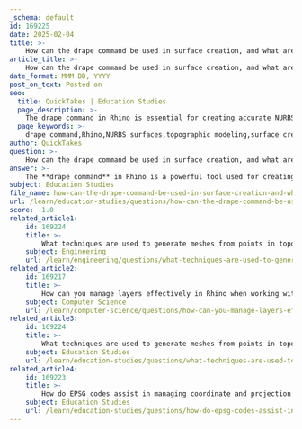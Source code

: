 ```yaml
---
_schema: default
id: 169225
date: 2025-02-04
title: >-
    How can the drape command be used in surface creation, and what are its benefits?
article_title: >-
    How can the drape command be used in surface creation, and what are its benefits?
date_format: MMM DD, YYYY
post_on_text: Posted on
seo:
  title: QuickTakes | Education Studies
  page_description: >-
    The drape command in Rhino is essential for creating accurate NURBS surfaces by projecting them over curves or geometry, offering benefits like accuracy, smoothness, and ease of use, particularly in topographic modeling.
  page_keywords: >-
    drape command,Rhino,NURBS surfaces,topographic modeling,surface creation,smooth surfaces,geometry projection,contour lines,GIS data,3D modeling
author: QuickTakes
question: >-
    How can the drape command be used in surface creation, and what are its benefits?
answer: >-
    The **drape command** in Rhino is a powerful tool used for creating NURBS surfaces by projecting a surface over a set of curves or geometry, such as contour lines. This command is particularly useful in topographic modeling and surface creation, as it allows for the generation of smooth surfaces that accurately follow the underlying geometry.\n\n### How the Drape Command Works\nWhen you use the drape command, you can think of it as placing a tablecloth over a table. The command takes a NURBS surface and "drapes" it over the existing geometry, ensuring that the surface conforms to the contours of the underlying shapes. This is especially beneficial when working with terrain data, as it allows for the creation of a surface that represents the topography accurately.\n\n### Benefits of Using the Drape Command\n1. **Accuracy**: The drape command ensures that the created surface adheres closely to the underlying geometry, which is crucial for accurate topographic modeling.\n2. **Smooth Surfaces**: It generates smooth NURBS surfaces, which are preferable in many design applications over meshes, as they can represent complex shapes more effectively.\n3. **Ease of Use**: The command is straightforward to use, making it accessible for users who may not be experts in 3D modeling.\n4. **Integration with GIS Data**: The drape command can be used in conjunction with GIS data, allowing for the effective visualization and manipulation of elevation data and contour lines.\n5. **Flexibility**: Users can easily adjust the parameters of the drape command to achieve the desired surface characteristics, making it a versatile tool in the modeling process.\n\n### Example Usage\nTo use the drape command in Rhino, you would typically follow these steps:\n1. Import your contour lines or other geometry.\n2. Create a new layer for the NURBS surface.\n3. Type the command `drape` or `drap` in the command line.\n4. Select the geometry over which you want to drape the surface.\n5. Adjust any necessary settings and confirm the operation.\n\nThis process results in a NURBS surface that accurately reflects the topography defined by the selected geometry, facilitating further design and analysis work.\n\nIn summary, the drape command is an essential tool in Rhino for surface creation, particularly in the context of topographic modeling, providing accuracy, smoothness, and ease of use.
subject: Education Studies
file_name: how-can-the-drape-command-be-used-in-surface-creation-and-what-are-its-benefits.md
url: /learn/education-studies/questions/how-can-the-drape-command-be-used-in-surface-creation-and-what-are-its-benefits
score: -1.0
related_article1:
    id: 169224
    title: >-
        What techniques are used to generate meshes from points in topographic modeling?
    subject: Engineering
    url: /learn/engineering/questions/what-techniques-are-used-to-generate-meshes-from-points-in-topographic-modeling
related_article2:
    id: 169217
    title: >-
        How can you manage layers effectively in Rhino when working with shape files?
    subject: Computer Science
    url: /learn/computer-science/questions/how-can-you-manage-layers-effectively-in-rhino-when-working-with-shape-files
related_article3:
    id: 169224
    title: >-
        What techniques are used to generate meshes from points in topographic modeling?
    subject: Education Studies
    url: /learn/education-studies/questions/what-techniques-are-used-to-generate-meshes-from-points-in-topographic-modeling
related_article4:
    id: 169223
    title: >-
        How do EPSG codes assist in managing coordinate and projection systems in GIS?
    subject: Education Studies
    url: /learn/education-studies/questions/how-do-epsg-codes-assist-in-managing-coordinate-and-projection-systems-in-gis
---
```


&nbsp;